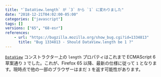 ```yaml
---
title: "`DataView.length` が `3` から `1` に変わりました"
date: "2018-12-21T04:02:00-05:00"
categories: ["javascript"]
tags: []
versions: ["65", "68-esr"]
references:
    - url: "https://bugzilla.mozilla.org/show_bug.cgi?id=1334813"
      title: "Bug 1334813 - Should DataView.length be 1 ?"
---
```

[`DataView`](https://developer.mozilla.org/docs/Web/JavaScript/Reference/Global_Objects/DataView) コンストラクター上の `length` プロパティはこれまで ECMAScript 6 草案通り `3` でした。これが、Firefox 65 以降、最新の仕様に従って `1` となります。現時点で他の一部のブラウザーはまだ `3` を返す可能性があります。
